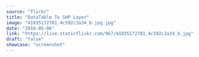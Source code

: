 ```yaml
---
source: "flickr"
title: "DataTable To SHP Layer"
image: "41935172781_4c592c3a34_b.jpg.jpg"
date: "2018-05-06"
link: "https://live.staticflickr.com/967/41935172781_4c592c3a34_b.jpg"
draft: "false"
showcase: "screenshot"
---
```

